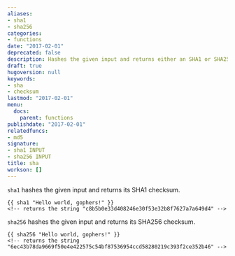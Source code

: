 ```yaml
---
aliases:
- sha1
- sha256
categories:
- functions
date: "2017-02-01"
deprecated: false
description: Hashes the given input and returns either an SHA1 or SHA256 checksum.
draft: true
hugoversion: null
keywords:
- sha
- checksum
lastmod: "2017-02-01"
menu:
  docs:
    parent: functions
publishdate: "2017-02-01"
relatedfuncs:
- md5
signature:
- sha1 INPUT
- sha256 INPUT
title: sha
workson: []
---
```


`sha1` hashes the given input and returns its SHA1 checksum.

```
{{ sha1 "Hello world, gophers!" }}
<!-- returns the string "c8b5b0e33d408246e30f53e32b8f7627a7a649d4" -->
```

`sha256` hashes the given input and returns its SHA256 checksum.

```
{{ sha256 "Hello world, gophers!" }}
<!-- returns the string "6ec43b78da9669f50e4e422575c54bf87536954ccd58280219c393f2ce352b46" -->
```
